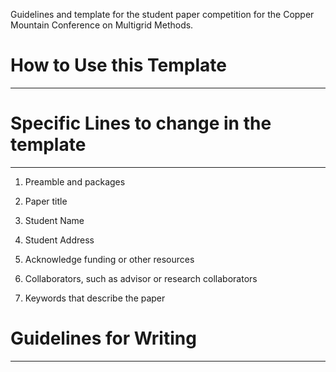 Guidelines and template for the student paper competition for the Copper Mountain Conference on Multigrid Methods.

# How to Use this Template
---

# Specific Lines to change in the template
---

1. Preamble and packages

2. Paper title

3. Student Name

4. Student Address

5. Acknowledge funding or other resources

6. Collaborators, such as advisor or research collaborators

7. Keywords that describe the paper

# Guidelines for Writing
---
